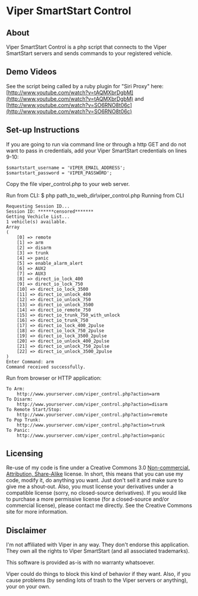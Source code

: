 Viper SmartStart Control
==========

About
-----
Viper SmartStart Control is a php script that connects to the Viper SmartStart servers and sends commands to your registered vehicle.


Demo Videos
-----------

See the script being called by a ruby plugin for "Siri Proxy" here: [http://www.youtube.com/watch?v=tAQMXbrDgbM](http://www.youtube.com/watch?v=tAQMXbrDgbM) and [http://www.youtube.com/watch?v=SO6RNO8t06c](http://www.youtube.com/watch?v=SO6RNO8t06c) 


Set-up Instructions
-------------------

If you are going to run via command line or through a http GET and do not want to pass in credentials, add your Viper SmartStart credentials on lines 9-10:

	$smartstart_username = 'VIPER_EMAIL_ADDRESS';
	$smartstart_password = 'VIPER_PASSWORD';

Copy the file viper_control.php to your web server.

Run from CLI:
	$ php path_to_web_dir\viper_control.php
	Running from CLI
	
	Requesting Session ID...
	Session ID: ******censored******* 
	Getting Vechicle List...
	1 vehicle(s) available. 
	Array
	(
		[0] => remote
		[1] => arm
		[2] => disarm
		[3] => trunk
		[4] => panic
		[5] => enable_alarm_alert
		[6] => AUX2
		[7] => AUX3
		[8] => direct_io_lock_400
		[9] => direct_io_lock_750
		[10] => direct_io_lock_3500
		[11] => direct_io_unlock_400
		[12] => direct_io_unlock_750
		[13] => direct_io_unlock_3500
		[14] => direct_io_remote_750
		[15] => direct_io_trunk_750_with_unlock
		[16] => direct_io_trunk_750
		[17] => direct_io_lock_400_2pulse
		[18] => direct_io_lock_750_2pulse
		[19] => direct_io_lock_3500_2pulse
		[20] => direct_io_unlock_400_2pulse
		[21] => direct_io_unlock_750_2pulse
		[22] => direct_io_unlock_3500_2pulse
	)
	Enter Command: arm
	Command received successfully.

Run from browser or HTTP application:

	To Arm:
		http://www.yourserver.com/viper_control.php?action=arm 
	To Disarm:
		http://www.yourserver.com/viper_control.php?action=disarm 
	To Remote Start/Stop:
		http://www.yourserver.com/viper_control.php?action=remote 
	To Pop Trunk:
		http://www.yourserver.com/viper_control.php?action=trunk 
	To Panic:
		http://www.yourserver.com/viper_control.php?action=panic 

Licensing
---------

Re-use of my code is fine under a Creative Commons 3.0 [Non-commercial, Attribution, Share-Alike](http://creativecommons.org/licenses/by-nc-sa/3.0/) license. In short, this means that you can use my code, modify it, do anything you want. Just don't sell it and make sure to give me a shout-out. Also, you must license your derivatives under a compatible license (sorry, no closed-source derivatives). If you would like to purchase a more permissive license (for a closed-source and/or commercial license), please contact me directly. See the Creative Commons site for more information.


Disclaimer
----------
I'm not affiliated with Viper in any way. They don't endorse this application. They own all the rights to Viper SmartStart (and all associated trademarks). 

This software is provided as-is with no warranty whatsoever. 

Viper could do things to block this kind of behavior if they want. Also, if you cause problems (by sending lots of trash to the Viper servers or anything), your on your own.
